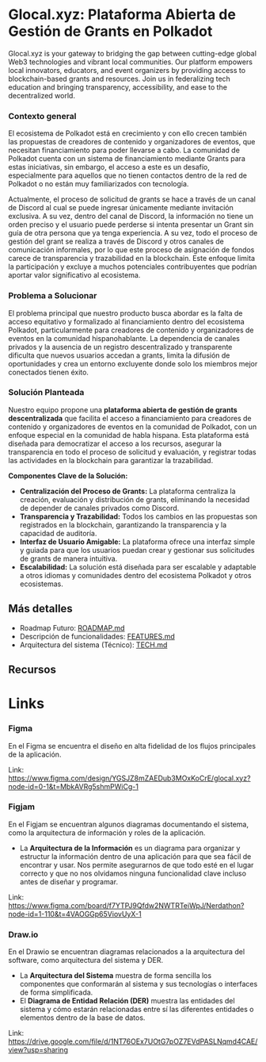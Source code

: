 # Glocal.xyz: Plataforma Abierta de Gestión de Grants en Polkadot

Glocal.xyz is your gateway to bridging the gap between cutting-edge global Web3 technologies and vibrant local communities. Our platform empowers local innovators, educators, and event organizers by providing access to blockchain-based grants and resources. Join us in federalizing tech education and bringing transparency, accessibility, and ease to the decentralized world.

### Contexto general

El ecosistema de Polkadot está en crecimiento y con ello crecen también las propuestas de creadores de contenido y organizadores de eventos, que necesitan financiamiento para poder llevarse a cabo. La comunidad de Polkadot cuenta con un sistema de financiamiento mediante Grants para estas iniciativas, sin embargo, el acceso a este es un desafío, especialmente para aquellos que no tienen contactos dentro de la red de Polkadot o no están muy familiarizados con tecnología. 

Actualmente, el proceso de solicitud de grants se hace a través de un canal de Discord al cual se puede ingresar únicamente mediante invitación exclusiva. A su vez, dentro del canal de Discord, la información no tiene un orden preciso y el usuario puede perderse si intenta presentar un Grant sin guía de otra persona que ya tenga experiencia. A su vez, todo el proceso de gestión del grant se realiza a través de Discord y otros canales de comunicación informales, por lo que este proceso de asignación de fondos carece de transparencia y trazabilidad en la blockchain. Este enfoque limita la participación y excluye a muchos potenciales contribuyentes que podrían aportar valor significativo al ecosistema.

### **Problema a Solucionar**

El problema principal que nuestro producto busca abordar es la falta de acceso equitativo y formalizado al financiamiento dentro del ecosistema Polkadot, particularmente para creadores de contenido y organizadores de eventos en la comunidad hispanohablante. La dependencia de canales privados y la ausencia de un registro descentralizado y transparente dificulta que nuevos usuarios accedan a grants, limita la difusión de oportunidades y crea un entorno excluyente donde solo los miembros mejor conectados tienen éxito.

### **Solución Planteada**

Nuestro equipo propone una **plataforma abierta de gestión de grants descentralizada** que facilita el acceso a financiamiento para creadores de contenido y organizadores de eventos en la comunidad de Polkadot, con un enfoque especial en la comunidad de habla hispana. Esta plataforma está diseñada para democratizar el acceso a los recursos, asegurar la transparencia en todo el proceso de solicitud y evaluación, y registrar todas las actividades en la blockchain para garantizar la trazabilidad.

**Componentes Clave de la Solución:**

- **Centralización del Proceso de Grants:** La plataforma centraliza la creación, evaluación y distribución de grants, eliminando la necesidad de depender de canales privados como Discord.
- **Transparencia y Trazabilidad:** Todos los cambios en las propuestas son registrados en la blockchain, garantizando la transparencia y la capacidad de auditoría.
- **Interfaz de Usuario Amigable:** La plataforma ofrece una interfaz simple y guiada para que los usuarios puedan crear y gestionar sus solicitudes de grants de manera intuitiva.
- **Escalabilidad:** La solución está diseñada para ser escalable y adaptable a otros idiomas y comunidades dentro del ecosistema Polkadot y otros ecosistemas.

## Más detalles

- Roadmap Futuro: [ROADMAP.md](./ROADMAP.md)
- Descripción de funcionalidades: [FEATURES.md](./FEATURES.md)
- Arquitectura del sistema (Técnico): [TECH.md](./TECH.md)

## Recursos

# Links

### Figma

En el Figma se encuentra el diseño en alta fidelidad de los flujos principales de la aplicación.

Link: https://www.figma.com/design/YGSJZ8mZAEDub3MOxKoCrE/glocal.xyz?node-id=0-1&t=MbkAVRg5shmPWiCg-1

### Figjam

En el Figjam se encuentran algunos diagramas documentando el sistema, como la arquitectura de información y roles de la aplicación.

- La **Arquitectura de la Información** es un diagrama para organizar y estructur la información dentro de una aplicación para que sea fácil de encontrar y usar. Nos permite asegurarnos de que todo esté en el lugar correcto y que no nos olvidamos ninguna funcionalidad clave incluso antes de diseñar y programar.

Link: https://www.figma.com/board/f7YTPJ9Qfdw2NWTRTeiWpJ/Nerdathon?node-id=1-110&t=4VAOGGp65ViovUyX-1

### Draw.io

En el Drawio se encuentran diagramas relacionados a la arquitectura del software, como arquitectura del sistema y DER.

- La **Arquitectura del Sistema** muestra de forma sencilla los componentes que conformarán al sistema y sus tecnologías o interfaces de forma simplificada.
- El **Diagrama de Entidad Relación (DER)** muestra las entidades del sistema y cómo estarán relacionadas entre sí las diferentes entidades o elementos dentro de la base de datos.

Link: https://drive.google.com/file/d/1NT76OEx7UOtG7pOZ7EVdPASLNqmd4CAE/view?usp=sharing



